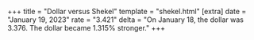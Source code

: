 +++
title = "Dollar versus Shekel"
template = "shekel.html"
[extra]
date = "January 19, 2023"
rate = "3.421"
delta = "On January 18, the dollar was 3.376. The dollar became 1.315% stronger."
+++
